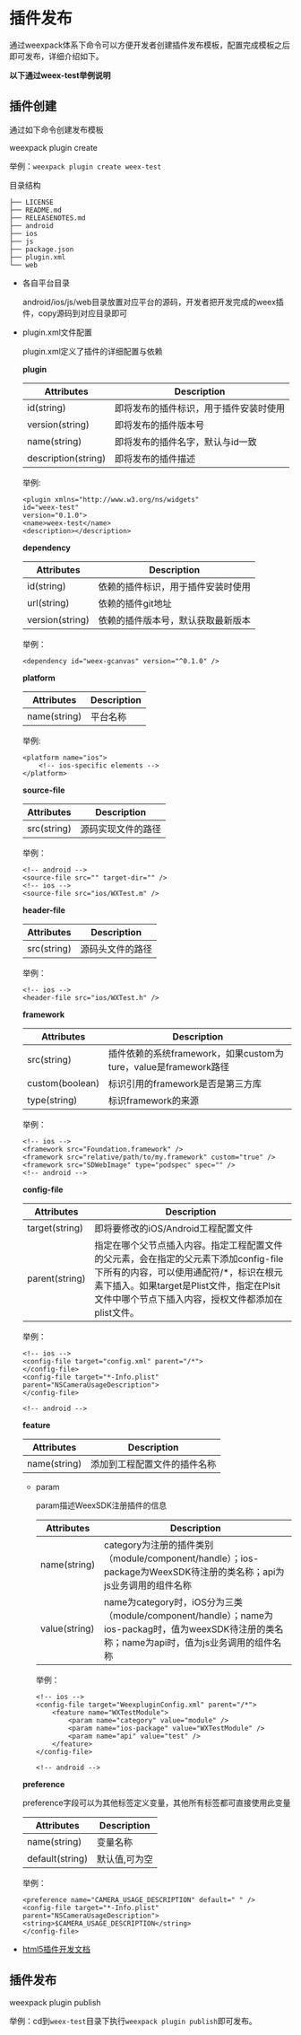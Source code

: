 # 插件发布

通过weexpack体系下命令可以方便开发者创建插件发布模板，配置完成模板之后即可发布，详细介绍如下。


**以下通过weex-test举例说明**
## 插件创建

通过如下命令创建发布模板

weexpack plugin create

举例：`weexpack plugin create weex-test`

目录结构


	├── LICENSE
	├── README.md
	├── RELEASENOTES.md
	├── android
	├── ios
	├── js
	├── package.json
	├── plugin.xml
	└── web

* 各自平台目录

	android/ios/js/web目录放置对应平台的源码，开发者把开发完成的weex插件，copy源码到对应目录即可


* plugin.xml文件配置

	plugin.xml定义了插件的详细配置与依赖

	**plugin**

	Attributes | Description
	----|-----
	id(string) |   即将发布的插件标识，用于插件安装时使用
	version(string) | 即将发布的插件版本号
	name(string) | 即将发布的插件名字，默认与id一致
	description(string) | 即将发布的插件描述
	
	举例:
	
	```
	<plugin xmlns="http://www.w3.org/ns/widgets"
    id="weex-test"
    version="0.1.0">
    <name>weex-test</name>
    <description></description>
	```
		
	**dependency**
	
	Attributes | Description
	----|-----
	id(string) |   依赖的插件标识，用于插件安装时使用
	url(string) | 依赖的插件git地址
	version(string) | 依赖的插件版本号，默认获取最新版本
	
	举例：
	
	```
	<dependency id="weex-gcanvas" version="^0.1.0" />
	```
	
	**platform**
	
	Attributes | Description
	----|-----
	name(string) |   平台名称
	
	举例:
	
	```
	<platform name="ios">
  		<!-- ios-specific elements -->
	</platform>
	```
	
	**source-file**
	
	Attributes | Description
	----|-----
	src(string) |   源码实现文件的路径
	
	举例：
	
	```
	<!-- android -->
	<source-file src="" target-dir="" />
	<!-- ios -->
	<source-file src="ios/WXTest.m" />
	```
	
	**header-file**
	
	Attributes | Description
	----|-----
	src(string) |   源码头文件的路径
	
	举例：
	
	```
	<!-- ios -->
	<header-file src="ios/WXTest.h" />
	```
	
	**framework**
	
	Attributes | Description
	----|-----
	src(string) |   插件依赖的系统framework，如果custom为ture，value是framework路径
	custom(boolean) | 标识引用的framework是否是第三方库
	type(string) | 标识framework的来源
	
	举例：
	
	```
	<!-- ios -->
	<framework src="Foundation.framework" />
	<framework src="relative/path/to/my.framework" custom="true" />
    <framework src="SDWebImage" type="podspec" spec="" />
    <!-- android -->
	```
	
	**config-file**
	
	Attributes | Description
	----|-----
	target(string) | 即将要修改的iOS/Android工程配置文件
	parent(string) | 指定在哪个父节点插入内容。指定工程配置文件的父元素，会在指定的父元素下添加config-file下所有的内容，可以使用通配符/*，标识在根元素下插入。如果target是Plist文件，指定在Plsit文件中哪个节点下插入内容，授权文件都添加在plist文件。
	
	举例：
	
	```
	<!-- ios -->
	<config-file target="config.xml" parent="/*">
    </config-file>
    <config-file target="*-Info.plist" parent="NSCameraUsageDescription">
	</config-file>
	
	<!-- android -->
	```
	
	**feature**
	
	Attributes | Description
	----|-----
	name(string) | 添加到工程配置文件的插件名称
	
	* param  
		
		 param描述WeexSDK注册插件的信息
		 
		Attributes | Description
		----|-----
		name(string) | category为注册的插件类别（module/component/handle）；ios-package为WeexSDK待注册的类名称；api为js业务调用的组件名称
		value(string) | name为category时，iOS分为三类（module/component/handle）；name为ios-packag时，值为weexSDK待注册的类名称；name为api时，值为js业务调用的组件名称
		
		
		举例：
	
		```
		<!-- ios -->
		<config-file target="WeexpluginConfig.xml" parent="/*">
			<feature name="WXTestModule">
        		<param name="category" value="module" />
	        	<param name="ios-package" value="WXTestModule" />
    	    	<param name="api" value="test" />
        	</feature>
	    </config-file>
	    
	    <!-- android -->
		```
	
	**preference**
	
	preference字段可以为其他标签定义变量，其他所有标签都可直接使用此变量
	
	Attributes | Description
	----|-----
	name(string) | 变量名称
	default(string)	| 默认值,可为空
		
	举例：
	
	```
	<preference name="CAMERA_USAGE_DESCRIPTION" default=" " />
    <config-file target="*-Info.plist" parent="NSCameraUsageDescription">		<string>$CAMERA_USAGE_DESCRIPTION</string>
	</config-file>
	```

* [html5插件开发文档]('./doc/plugin-devloping-web.md')

## 插件发布

weexpack plugin publish

举例：cd到`weex-test`目录下执行`weexpack plugin publish`即可发布。
